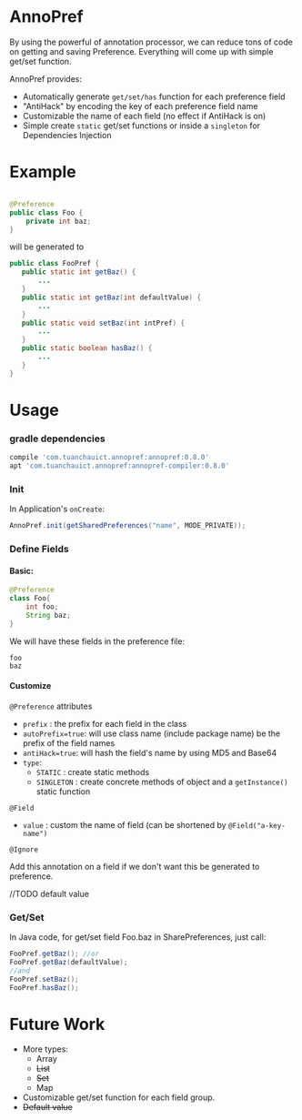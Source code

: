 # AnnoPref

By using the powerful of annotation processor, we can reduce tons of code on getting and saving Preference.
Everything will come up with simple get/set function.

AnnoPref provides:

* Automatically generate `get/set/has` function for each preference field
* "AntiHack" by encoding the key of each preference field name
* Customizable the name of each field (no effect if AntiHack is on)
* Simple create `static` get/set functions or inside a `singleton` for Dependencies Injection

# Example

```java

@Preference
public class Foo {
    private int baz;
}
```

will be generated to

 ```java
public class FooPref {
    public static int getBaz() {
        ...
    }
    public static int getBaz(int defaultValue) {
        ...
    }
    public static void setBaz(int intPref) {
        ...
    }
    public static boolean hasBaz() {
        ...
    }
}
 ```

# Usage

### gradle dependencies

```groovy
compile 'com.tuanchauict.annopref:annopref:0.8.0'
apt 'com.tuanchauict.annopref:annopref-compiler:0.8.0'
```

### Init

In Application's `onCreate`:

```java
AnnoPref.init(getSharedPreferences("name", MODE_PRIVATE));
```

### Define Fields

#### Basic:

```java
@Preference
class Foo{
    int foo;
    String baz;
}
```

We will have these fields in the preference file:

```
foo
baz
```

#### Customize

`@Preference` attributes

* `prefix` : the prefix for each field in the class
* `autoPrefix=true`: will use class name (include package name) be the prefix of the field names
* `antiHack=true`: will hash the field's name by using MD5 and Base64
* `type`:
    * `STATIC` : create static methods
    * `SINGLETON` : create concrete methods of object and a `getInstance()` static function

`@Field`

* `value` : custom the name of field (can be shortened by `@Field("a-key-name")`

`@Ignore`

Add this annotation on a field if we don't want this be generated to preference.

//TODO default value

### Get/Set

In Java code, for get/set field Foo.baz in SharePreferences, just call:

```java
FooPref.getBaz(); //or
FooPref.getBaz(defaultValue);
//and
FooPref.setBaz();
FooPref.hasBaz();
```



# Future Work

* More types:
    * Array
    * ~~List~~
    * ~~Set~~
    * Map
* Customizable get/set function for each field group.
* ~~Default value~~
